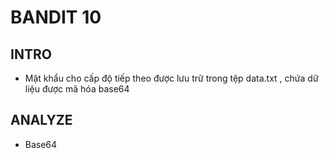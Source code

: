 # BANDIT 10

## INTRO

- Mật khẩu cho cấp độ tiếp theo được lưu trữ trong tệp data.txt , chứa dữ liệu được mã hóa base64

## ANALYZE 

- Base64 